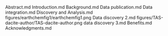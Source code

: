 Abstract.md
Introduction.md
Background.md
Data publication.md
Data integration.md
Discovery and Analysis.md
figures/earthchemfig1/earthchemfig1.png
Data discovery 2.md
figures/TAS-dacite-author/TAS-dacite-author.png
data discovery 3.md
Benefits.md
Acknowledgments.md